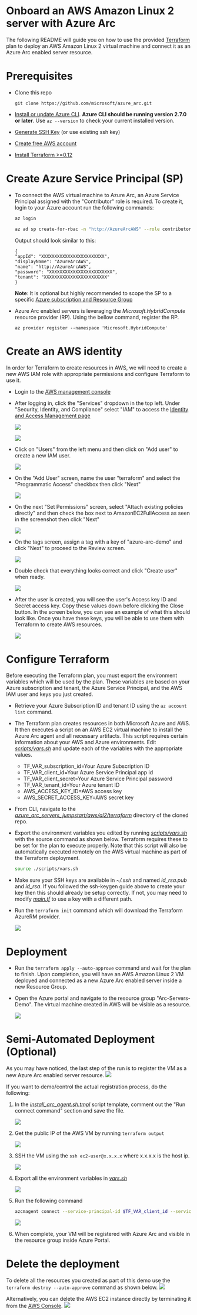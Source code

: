 # Onboard an AWS Amazon Linux 2 server with Azure Arc

The following README will guide you on how to use the provided [Terraform](https://www.terraform.io/) plan to deploy an AWS Amazon Linux 2 virtual machine and connect it as an Azure Arc enabled server resource.

# Prerequisites

* Clone this repo

    ```terminal
    git clone https://github.com/microsoft/azure_arc.git
    ```
    
* [Install or update Azure CLI](https://docs.microsoft.com/en-us/cli/azure/install-azure-cli?view=azure-cli-latest). **Azure CLI should be running version 2.7.0 or later**. Use ```az --version``` to check your current installed version.

* [Generate SSH Key](https://help.github.com/articles/generating-a-new-ssh-key-and-adding-it-to-the-ssh-agent/) (or use existing ssh key) 

* [Create free AWS account](https://aws.amazon.com/premiumsupport/knowledge-center/create-and-activate-aws-account/)

* [Install Terraform >=0.12](https://learn.hashicorp.com/terraform/getting-started/install.html)

# Create Azure Service Principal (SP)   

* To connect the AWS virtual machine to Azure Arc, an Azure Service Principal assigned with the "Contributor" role is required. To create it, login to your Azure account run the following commands:

    ```bash
    az login

    az ad sp create-for-rbac -n "http://AzureArcAWS" --role contributor
    ```

    Output should look similar to this:

    ```
    {
    "appId": "XXXXXXXXXXXXXXXXXXXXXXXX",
    "displayName": "AzureArcAWS",
    "name": "http://AzureArcAWS",
    "password": "XXXXXXXXXXXXXXXXXXXXXXXX",
    "tenant": "XXXXXXXXXXXXXXXXXXXXXXXX"
    }
    ```

    **Note**: It is optional but highly recommended to scope the SP to a specific [Azure subscription and Resource Group](https://docs.microsoft.com/en-us/cli/azure/ad/sp?view=azure-cli-latest)

* Azure Arc enabled servers is leveraging the *Microsoft.HybridCompute* resource provider (RP). Using the bellow command, register the RP.

    ```console
    az provider register --namespace 'Microsoft.HybridCompute'
    ```

# Create an AWS identity

In order for Terraform to create resources in AWS, we will need to create a new AWS IAM role with appropriate permissions and configure Terraform to use it.

* Login to the [AWS management console](https://console.aws.amazon.com)

* After logging in, click the "Services" dropdown in the top left. Under "Security, Identity, and Compliance" select "IAM" to access the [Identity and Access Management page](https://console.aws.amazon.com/iam/home)

    ![](../img/aws_al2/01.png) 

    ![](../img/aws_al2/02.png)

* Click on "Users" from the left menu and then click on "Add user" to create a new IAM user.

    ![](../img/aws_al2/03.png)

* On the "Add User" screen, name the user "terraform" and select the "Programmatic Access" checkbox then click "Next"

    ![](../img/aws_al2/04.png)

* On the next "Set Permissions" screen, select "Attach existing policies directly" and then check the box next to AmazonEC2FullAccess as seen in the screenshot then click "Next"

    ![](../img/aws_al2/05.png)

* On the tags screen, assign a tag with a key of "azure-arc-demo" and click "Next" to proceed to the Review screen.

    ![](../img/aws_al2/06.png)

* Double check that everything looks correct and click "Create user" when ready.

    ![](../img/aws_al2/07.png)

* After the user is created, you will see the user's Access key ID and Secret access key. Copy these values down before clicking the Close button. In the screen below, you can see an example of what this should look like. Once you have these keys, you will be able to use them with Terraform to create AWS resources.

    ![](../img/aws_al2/08.png)

# Configure Terraform

Before executing the Terraform plan, you must export the environment variables which will be used by the plan. These variables are based on your Azure subscription and tenant, the Azure Service Principal, and the AWS IAM user and keys you just created.

* Retrieve your Azure Subscription ID and tenant ID using the ```az account list``` command.

* The Terraform plan creates resources in both Microsoft Azure and AWS. It then executes a script on an AWS EC2 virtual machine to install the Azure Arc agent and all necessary artifacts. This script requires certain information about your AWS and Azure environments. Edit [*scripts/vars.sh*](../aws/al2/terraform/scripts/vars.sh) and update each of the variables with the appropriate values.
    
    * TF_VAR_subscription_id=Your Azure Subscription ID
    * TF_VAR_client_id=Your Azure Service Principal app id
    * TF_VAR_client_secret=Your Azure Service Principal password
    * TF_VAR_tenant_id=Your Azure tenant ID
    * AWS_ACCESS_KEY_ID=AWS access key
    * AWS_SECRET_ACCESS_KEY=AWS secret key

* From CLI, navigate to the [*azure_arc_servers_jumpstart/aws/al2/terraform*](../aws/al2/terraform) directory of the cloned repo.

* Export the environment variables you edited by running [*scripts/vars.sh*](../aws/al2/terraform/scripts/vars.sh) with the source command as shown below. Terraform requires these to be set for the plan to execute properly. Note that this script will also be automatically executed remotely on the AWS virtual machine as part of the Terraform deployment. 

    ```bash
    source ./scripts/vars.sh
    ```

* Make sure your SSH keys are available in *~/.ssh* and named *id_rsa.pub* and *id_rsa*. If you followed the ssh-keygen guide above to create your key then this should already be setup correctly. If not, you may need to modify [*main.tf*](../aws/al2/terraform/main.tf) to use a key with a different path.

* Run the ```terraform init``` command which will download the Terraform AzureRM provider.

    ![](../img/aws_al2/09.png)

# Deployment

* Run the ```terraform apply --auto-approve``` command and wait for the plan to finish. Upon completion, you will have an AWS Amazon Linux 2 VM deployed and connected as a new Azure Arc enabled server inside a new Resource Group.

* Open the Azure portal and navigate to the resource group "Arc-Servers-Demo". The virtual machine created in AWS will be visible as a resource.

    ![](../img/aws_al2/10.png)

# Semi-Automated Deployment (Optional)

As you may have noticed, the last step of the run is to register the VM as a new Azure Arc enabled server resource.
    ![](../img/aws_al2/11.png)

If you want to demo/control the actual registration process, do the following: 

1. In the [*install_arc_agent.sh.tmpl*](../aws/al2/terraform/scripts/install_arc_agent.sh.tmpl) script template, comment out the "Run connect command" section and save the file.

    ![](../img/aws_al2/12.png)

2. Get the public IP of the AWS VM by running ```terraform output```

    ![](../img/aws_al2/13.png)

3. SSH the VM using the ```ssh ec2-user@x.x.x.x``` where x.x.x.x is the host ip. 

    ![](../img/aws_al2/14.png)

4. Export all the environment variables in [*vars.sh*](../aws/al2/terraform/scripts/vars.sh)

    ![](../img/aws_al2/15.png)

5. Run the following command
    ```bash
    azcmagent connect --service-principal-id $TF_VAR_client_id --service-principal-secret $TF_VAR_client_secret --resource-group "Arc-Servers-Demo" --tenant-id $TF_VAR_tenant_id --location "westus2" --subscription-id $TF_VAR_subscription_id
    ```

    ![](../img/aws_al2/16.png)

6. When complete, your VM will be registered with Azure Arc and visible in the resource group inside Azure Portal.

# Delete the deployment

To delete all the resources you created as part of this demo use the ```terraform destroy --auto-approve``` command as shown below.
    ![](../img/aws_al2/17.png)

Alternatively, you can delete the AWS EC2 instance directly by terminating it from the [AWS Console](https://console.aws.amazon.com/ec2/v2/home).
    ![](../img/aws_al2/18.png)
